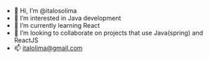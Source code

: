 - 👋 Hi, I’m @italosolima
- 👀 I’m interested in Java development 
- 🌱 I’m currently learning React
- 💞️ I’m looking to collaborate on projects that use Java(spring) and ReactJS
- 📫 italolima@gmail.com

<!---
italosolima/italosolima is a ✨ special ✨ repository because its `README.md` (this file) appears on your GitHub profile.
You can click the Preview link to take a look at your changes.
--->
